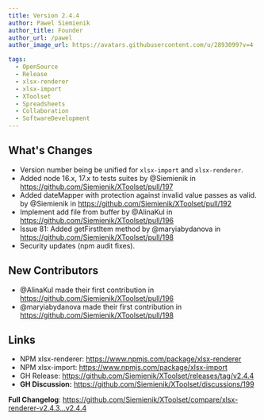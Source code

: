 ```yaml
---
title: Version 2.4.4
author: Pawel Siemienik
author_title: Founder
author_url: /pawel
author_image_url: https://avatars.githubusercontent.com/u/2893099?v=4

tags:
  - OpenSource
  - Release
  - xlsx-renderer
  - xlsx-import
  - XToolset
  - Spreadsheets
  - Collaboration
  - SoftwareDevelopment
---
```


## What's Changes

* Version number being be unified for `xlsx-import` and `xlsx-renderer`.
* Added node 16.x, 17.x to tests suites  by @Siemienik in https://github.com/Siemienik/XToolset/pull/197
* Added dateMapper with protection against invalid value passes as valid. by @Siemienik in https://github.com/Siemienik/XToolset/pull/192
* Implement add file from buffer by @AlinaKul in https://github.com/Siemienik/XToolset/pull/196
* Issue 81: Added getFirstItem method by @maryiabydanova in https://github.com/Siemienik/XToolset/pull/198
* Security updates (npm audit fixes).

## New Contributors
* @AlinaKul made their first contribution in https://github.com/Siemienik/XToolset/pull/196
* @maryiabydanova made their first contribution in https://github.com/Siemienik/XToolset/pull/198

## Links

* NPM xlsx-renderer: https://www.npmjs.com/package/xlsx-renderer
* NPM xlsx-import: https://www.npmjs.com/package/xlsx-import
* GH Release: https://github.com/Siemienik/XToolset/releases/tag/v2.4.4
* **GH Discussion:** https://github.com/Siemienik/XToolset/discussions/199

**Full Changelog**: https://github.com/Siemienik/XToolset/compare/xlsx-renderer-v2.4.3...v2.4.4
